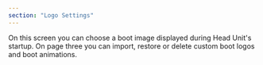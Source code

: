 ```yaml
---
section: "Logo Settings"
---
```

On this screen you can choose a boot image displayed during Head Unit's startup. On page three you can import, restore or delete custom boot logos and boot animations. 